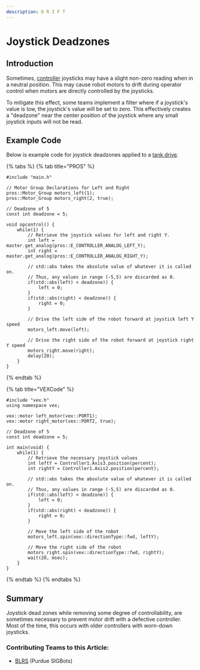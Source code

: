 ```yaml
---
description: D R I F T
---
```


# Joystick Deadzones

## Introduction

Sometimes, [controller](../../vex-electronics/vex-electronics/vex-joystick.md) joysticks may have a slight non-zero reading when in a neutral position. This may cause robot motors to drift during operator control when motors are directly controlled by the joysticks.

To mitigate this effect, some teams implement a filter where if a joystick's value is low, the joystick's value will be set to zero. This effectively creates a "deadzone" near the center position of the joystick where any small joystick inputs will not be read.&#x20;

## Example Code

Below is example code for joystick deadzones applied to a [tank drive](tank-drive.md).&#x20;

{% tabs %}
{% tab title="PROS" %}
```clike
#include "main.h"

// Motor Group Declarations for Left and Right
pros::Motor_Group motors_left(1);
pros::Motor_Group motors_right(2, true);

// Deadzone of 5
const int deadzone = 5;

void opcontrol() {
    while(1) {
        // Retrieve the joystick values for left and right Y.
        int left = master.get_analog(pros::E_CONTROLLER_ANALOG_LEFT_Y);
        int right = master.get_analog(pros::E_CONTROLLER_ANALOG_RIGHT_Y);
        
        // std::abs takes the absolute value of whatever it is called on.
        // Thus, any values in range (-5,5) are discarded as 0.
        if(std::abs(left) < deadzone)) {
            left = 0;
        }
        if(std::abs(right) < deadzone)) {
            right = 0;
        }
        
        // Drive the left side of the robot forward at joystick left Y speed
        motors_left.move(left);
        
        // Drive the right side of the robot forward at joystick right Y speed
        motors_right.move(right);
        delay(20);
    }
}
```
{% endtab %}

{% tab title="VEXCode" %}
```clike
#include "vex.h"
using namespace vex;

vex::motor left_motor(vex::PORT1);
vex::motor right_motor(vex::PORT2, true);

// Deadzone of 5
const int deadzone = 5;

int main(void) {
    while(1) {
        // Retrieve the necessary joystick values
        int leftY = Controller1.Axis3.position(percent);
        int rightY = Controller1.Axis2.position(percent);
        
        // std::abs takes the absolute value of whatever it is called on.
        // Thus, any values in range (-5,5) are discarded as 0.
        if(std::abs(left) < deadzone)) {
            left = 0;
        }
        if(std::abs(right) < deadzone)) {
            right = 0;
        }
        
        // Move the left side of the robot
        motors_left.spin(vex::directionType::fwd, leftY);
        
        // Move the right side of the robot 
        motors_right.spin(vex::directionType::fwd, rightY);
        wait(20, msec);
    }
}
```
{% endtab %}
{% endtabs %}

## Summary

Joystick dead zones while removing some degree of controllability, are sometimes necessary to prevent motor drift with a defective controller. Most of the time, this occurs with older controllers with worn-down joysticks. &#x20;

### Contributing Teams to this Article:

* [BLRS](https://purduesigbots.com/) (Purdue SIGBots)
